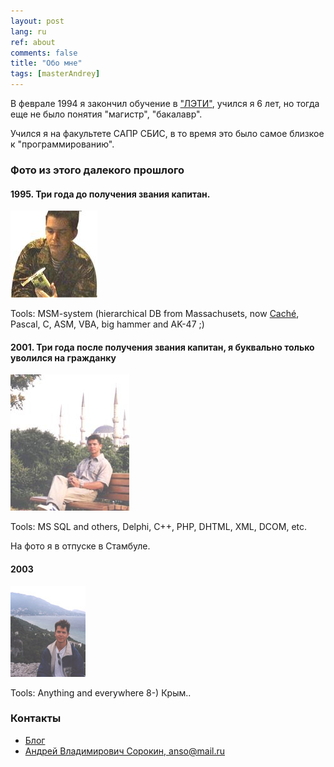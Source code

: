 ```yaml
---
layout: post
lang: ru
ref: about
comments: false
title: "Обо мне"
tags: [masterAndrey]
---
```


В феврале 1994 я закончил обучение в
["ЛЭТИ"](http://www.eltech.ru/),
учился я 6 лет, но тогда еще не было понятия "магистр", "бакалавр".

Учился я на факультете САПР СБИС, в то время это было самое близкое к
"программированию".

### Фото из этого далекого прошлого


#### 1995. Три года до получения звания капитан.
![It's another dead Trident 9000i video adapter](/images/avs4_139.jpg)

Tools: MSM-system (hierarchical DB from Massachusets, now
[Caché](https://en.wikipedia.org/wiki/InterSystems_Cach%C3%A9), Pascal, C, ASM, VBA,
big hammer and AK-47 ;)

#### 2001. Три года после получения звания капитан, я буквально только уволился на гражданку
![Rest after digital money development](/images/istanbul_2001.jpg)

Tools: MS SQL and others, Delphi, C++, PHP, DHTML, XML, DCOM, etc.

На фото я в отпуске в Стамбуле.

#### 2003
![And how I supposed to reach the ground?!](/images/crimea2003.jpg)

Tools: Anything and everywhere 8-)
Крым..

### Контакты
* [Блог](https://masterandrey.com/ru/index.html)
* [Андрей Владимирович Сорокин, anso@mail.ru](mailto:filbert@yandex.ru)

